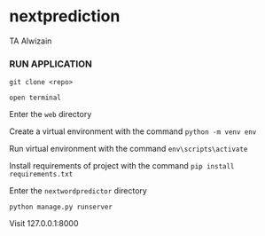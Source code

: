 # nextprediction
TA Alwizain

### RUN APPLICATION

```git clone <repo>```

```open terminal```

Enter the ```web``` directory 

Create a virtual environment with the command ```python -m venv env```

Run virtual environment with the command ```env\scripts\activate```

Install requirements of project with the command ```pip install requirements.txt```

Enter the ```nextwordpredictor``` directory

```python manage.py runserver```

Visit 127.0.0.1:8000